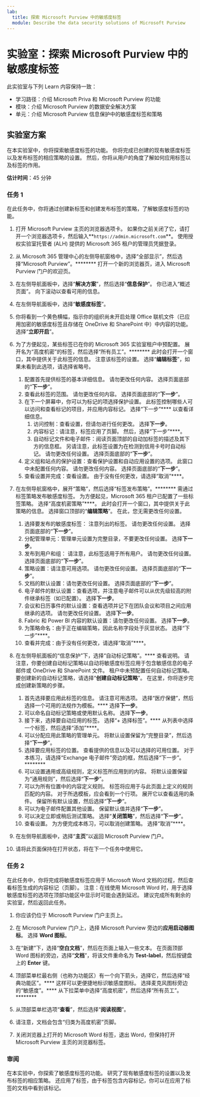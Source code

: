 ```yaml
---
lab:
  title: 探索 Microsoft Purview 中的敏感度标签
  module: Describe the data security solutions of Microsoft Purview
---
```


# 实验室：探索 Microsoft Purview 中的敏感度标签

此实验室与下列 Learn 内容保持一致：

- 学习路径：介绍 Microsoft Priva 和 Microsoft Purview 的功能
- 模块：介绍 Microsoft Purview 的数据安全解决方案
- 单元：介绍 Microsoft Purview 信息保护中的敏感度标签和策略

## 实验室方案

在本实验室中，你将探索敏感度标签的功能。  你将完成已创建的现有敏感度标签以及发布标签的相应策略的设置。 然后，你将从用户的角度了解如何应用标签以及标签的作用。

**估计时间**：45 分钟

### 任务 1

在此任务中，你将通过创建新标签和创建发布标签的策略，了解敏感度标签的功能。

1. 打开 Microsoft Purview 主页的浏览器选项卡。  如果你之前关闭了它，请打开一个浏览器选项卡，然后输入**`https://admin.microsoft.com`**。 使用授权实验室托管者 (ALH) 提供的 Microsoft 365 租户的管理员凭据登录。

1. 从 Microsoft 365 管理中心的左侧导航窗格中，选择“全部显示”，然后选择“Microsoft Purview”。********  打开一个新的浏览器页，进入 Microsoft Purview 门户的欢迎页。

1. 在左侧导航面板中，选择“**解决方案**”，然后选择“**信息保护**”。  你已进入“概述页面”。 向下滚动以查看可用的信息。

1. 在左侧导航面板中，选择“**敏感度标签**”。
1. 你将看到一个黄色横幅，指示你的组织尚未开启处理 Office 联机文件（已应用加密的敏感度标签且存储在 OneDrive 和 SharePoint 中）中内容的功能。  选择“**立即开启**”。

1. 为了方便起见，某些标签已在你的 Microsoft 365 实验室租户中预配置。 展开名为“高度机密”的标签，然后选择“所有员工”。********  此时会打开一个窗口，其中提供关于此标签的信息。  注意该标签的设置。  选择“**编辑标签**”，如果未看到此选项，请选择省略号。
    1. 配置首先提供标签的基本详细信息。  请勿更改任何内容。  选择页面底部的“**下一步**”。
    1. 查看此标签的范围。 请勿更改任何内容。  选择页面底部的“**下一步**”。
    1. 在下一个屏幕中，你可以为标记的项选择保护设置。 此标签控制哪些人可以访问和查看标记的项目，并应用内容标记。  选择“下一步”**** 以查看详细信息。
        1. 访问控制：查看设置，但请勿进行任何更改。  选择**下一步**。
        1. 内容标记：请注意，标签应用了页脚。  然后，选择“下一步”****。
        1. 自动标记文件和电子邮件：阅读页面顶部的自动加标签的描述及其下方的信息框。  另请注意，此标签设置为在检测到信用卡号时自动标记。 请勿更改任何设置。  选择页面底部的“**下一步**”。
    1. 定义组和站点的保护设置：查看保护设置和自动应用设置的选项。  此窗口中未配置任何内容。  请勿更改任何内容。 选择页面底部的“**下一步**”。
    1. 查看设置并完成：查看设置。  由于没有任何更改，请选择“取消”****。

1. 在左侧导航窗格中，展开“策略”，然后选择“标签发布策略”。********  需通过标签策略发布敏感度标签。  为方便起见，Microsoft 365 租户已配置了一些标签策略。 选择“高度机密策略”****。  此时会打开一个窗口，其中提供关于此策略的信息。 选择窗口顶部的“**编辑策略**”。  在此，您无需更改任何设置。
    1. 选择要发布的敏感度标签： 注意列出的标签。  请勿更改任何设置。  选择页面底部的“**下一步**”。
    1. 分配管理单元：管理单元设置为完整目录，不要更改任何设置。 选择**下一步**。  
    1. 发布到用户和组： 请注意，此标签适用于所有用户。  请勿更改任何设置。  选择页面底部的“**下一步**”。
    1. 策略设置：请注意可用选项。 请勿更改任何设置。  选择页面底部的“**下一步**”。
    1. 文档的默认设置：请勿更改任何设置。  选择页面底部的“**下一步**”。
    1. 电子邮件的默认设置：查看选项，并注意电子邮件可以从优先级较高的附件继承标签（如已配置）。 选择**下一步**。
    1. 会议和日历事件的默认设置：查看选项并记下在团队会议和项目之间应用继承的选项。 请勿更改任何设置。  选择**下一步**。
    1. Fabric 和 Power BI 内容的默认设置：请勿更改任何设置。  选择**下一步**。
    1. 为策略命名：由于正在编辑策略，因此名称字段处于灰显状态。 选择“下一步”****。
    1. 查看并完成：由于没有任何更改，请选择“取消”****。

1. 在左侧导航面板的“信息保护”下，选择“自动标记策略”。**** 查看说明。 请注意，你要创建自动标记策略以自动将敏感度标签应用于包含敏感信息的电子邮件或 OneDrive 和 SharePoint 文件。 租户中未预配置任何自动标记策略。 要创建新的自动标记策略，请选择“**创建自动标记策略**”。  在这里，你将逐步完成创建新策略的步骤。
    1. 首先选择要应用此标签的信息。  请注意可用选项。  选择“医疗保健”，然后选择一个可用的法规作为模板。****  选择**下一步**。
    1. 可以命名自动标记策略或使用默认名称。  选择**下一步**。
    1. 接下来，选择要自动应用的标签。  选择“+ 选择标签”。****  从列表中选择一个标签，然后选择“添加”****。
    1. 可以分配应用此策略的管理单元。  将默认设置保留为“完整目录”，然后选择“**下一步**”。
    1. 选择要应用标签的位置。  查看提供的信息以及可以选择的可用位置。 对于本练习，请选择“Exchange 电子邮件”旁边的框，然后选择“下一步”。********
    1. 可以设置通用或高级规则，定义标签所应用到的内容。  将默认设置保留为“通用规则”，然后选择“**下一步**”。
    1. 可以为所有位置中的内容定义规则。  标签将应用于与此页面上定义的规则匹配的内容。  对于所选模板，应会看到一个行项。 展开它以查看适用的条件。  保留所有默认设置，然后选择“**下一步**”。
    1. 可以为电子邮件配置其他设置。 保留默认值并选择“**下一步**”。
    1. 可以决定立即或稍后测试策略。  选择“**关闭策略**”，然后选择“**下一步**”。
    1. 查看设置。 为方便完成本练习，可以取消创建策略。 选择“取消”****。

1. 在左侧导航面板中，选择“**主页**”以返回 Microsoft Purview 门户。

1. 请将此页面保持在打开状态，将在下一个任务中使用它。

### 任务 2

在此任务中，你将完成将敏感度标签应用于 Microsoft Word 文档的过程，然后查看标签生成的内容标记（页脚）。 注意：在线使用 Microsoft Word 时，用于选择敏感度标签的选项在顶部功能区中显示时可能会遇到延迟。  建议完成所有剩余的实验室，然后返回此任务。

1. 你应该仍位于 Microsoft Purview 门户主页上。 
1. 在 Microsoft Purview 门户上，选择 Microsoft Purview 旁边的**应用启动器图标**。 选择 **Word 图标**。  

1. 在“新建”下，选择“**空白文档**”，然后在页面上输入一些文本。  在页面顶部 Word 图标的旁边，选择“**文档**”，将该文件重命名为 **Test-label**，然后按键盘上的 **Enter** 键。

1. 顶部菜单栏最右侧（也称为功能区）有一个向下箭头，选择它，然后选择“经典功能区”。****  这样可以更便捷地标识敏感度图标。 选择麦克风图标旁边的“敏感度”。**** 从下拉菜单中选择“高度机密”，然后选择“所有员工”。********  

1. 从顶部菜单栏选项“**查看**”，然后选择“**阅读视图**”。

1. 请注意，文档会包含“归类为高度机密”页脚。  

1. 关闭浏览器上打开的 Microsoft Word 标签，退出 Word，但保持打开 Microsoft Purview 主页的浏览器标签。

### 审阅

在本实验中，你探索了敏感度标签的功能。  研究了现有敏感度标签的设置以及发布标签的相应策略。  还应用了标签，由于标签包含内容标记，你可以在应用了标签的文档中看到该标记。
